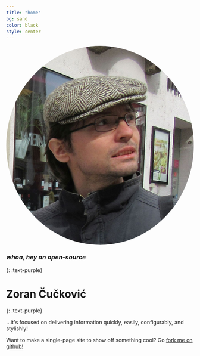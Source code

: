 ```yaml
---
title: "home"
bg: sand
color: black
style: center
---
```




<div class="row small center column">
  <img style="float:right; display: block;  border-radius: 50%" src="img/portrait.jpg" alt="Portrait">
</div>


  
### *whoa, hey an open-source*
{: .text-purple}



# Zoran Čučković
{: .text-purple}


…it's focused on delivering information quickly, easily, configurably, and stylishly!

Want to make a single-page site to show off something cool? Go [fork me on github!](https://github.com/t413/SinglePaged)


<!--
<div class="row big column"> - right col, no style
-->
<!--
<span class="fa-stack subtlecircle" style="font-size:100px; background:rgba(255,166,0,0.1)">
  <i class="fa fa-circle fa-stack-2x text-white"></i>
  <i class="fa fa-bicycle fa-stack-1x text-orange"></i>
</span> 
-->

